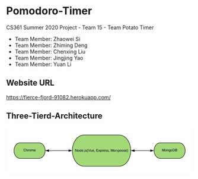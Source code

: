 # Pomodoro-Timer
CS361 Summer 2020 Project - Team 15 - Team Potato Timer
  * Team Member: Zhaowei Si
  * Team Member: Zhiming Deng
  * Team Member: Chenxing Liu
  * Team Member: Jingjing Yao
  * Team Member: Yuan Li

## Website URL
https://fierce-fjord-91082.herokuapp.com/

## Three-Tierd-Architecture
![](images/Pomodoro.jpeg)

